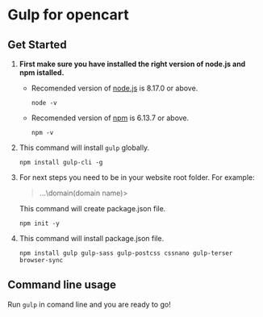# Gulp for opencart

## Get Started
1. **First make sure you have installed the right version of node.js and npm istalled.**

    - Recomended version of [node.js](https://nodejs.org/en/) is 8.17.0 or above.
      ```
      node -v
      ```

    - Recomended version of [npm](https://docs.npmjs.com/downloading-and-installing-node-js-and-npm) is 6.13.7 or above.
      ```
      npm -v
      ```

2. This command will install ```gulp``` globally.

    ```
    npm install gulp-cli -g
    ```

3. For next steps you need to be in your website root folder.
    For example:
    > ...\domain\(domain name)>

    This command will create package.json file.

    ```
    npm init -y
    ```

4. This command will install package.json file.
    ```
    npm install gulp gulp-sass gulp-postcss cssnano gulp-terser browser-sync
    ```

## Command line usage
Run ```gulp``` in comand line and you are ready to go! 


